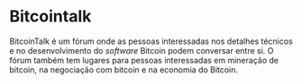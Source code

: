 # Bitcointalk

BitcoinTalk é um fórum onde as pessoas interessadas nos detalhes técnicos e no desenvolvimento do _software_ Bitcoin podem conversar entre si. O fórum também tem lugares para pessoas interessadas em mineração de bitcoin, na negociação com bitcoin e na economia do Bitcoin.
